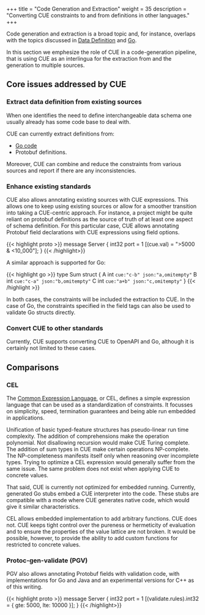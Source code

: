 +++
title = "Code Generation and Extraction"
weight = 35
description = "Converting CUE constraints to and from definitions in other languages."
+++

Code generation and extraction is a broad topic and, for instance, overlaps
with the topics discussed in
[Data Definition](/docs/usecases/datadef) and
[Go](/docs/integrations/go).

In this section we emphesize the role of CUE in a code-generation pipeline,
that is using CUE as an interlingua for the extraction from and the
generation to multiple sources.


## Core issues addressed by CUE

### Extract data definition from existing sources

When one identifies the need to define interchangeable data schema
one usually already has some code base to deal with.

CUE can currently extract definitions from:

- [Go code](/docs/integrations/go#extract-cue-from-go)
- Protobuf definitions.

Moreover, CUE can combine and reduce the constraints from various sources
and report if there are any inconsistencies.


### Enhance existing standards

CUE also allows annotating existing sources with CUE expressions.
This allows one to keep using existing sources or allow for a smoother
transition into taking a CUE-centric approach.
For instance, a project might be quite reliant on protobuf definitions
as the source of truth of at least one aspect of schema definition.
For this particular case, CUE allows annotating Protobuf field declarations
with CUE expressions using field options.

{{< highlight proto >}}
message Server {
  int32 port = 1 [(cue.val) = ">5000 & <10_000"];
}
{{< /highlight>}}

A similar approach is supported for Go:

{{< highlight go >}}
type Sum struct {
    A int `cue:"c-b" json:"a,omitempty"`
    B int `cue:"c-a" json:"b,omitempty"`
    C int `cue:"a+b" json:"c,omitempty"`
}
{{< /highlight >}}

In both cases, the constraints will be included the extraction to CUE.
In the case of Go, the constraints specified in the field tags can also
be used to validate Go structs directly.


### Convert CUE to other standards

Currently, CUE supports converting CUE to OpenAPI and Go, although it is
certainly not limited to these cases.


## Comparisons

### CEL

The [Common Expression Language](https://github.com/google/cel-spec),
or CEL, defines a simple expression language that can be used as a
standardization of constraints.
It focusses on simplicity, speed, termination guarantees and
being able run embedded in applications.

Unification of basic typed-feature structures has pseudo-linear run
time complexity.
The addition of comprehensions make the operation polynomial.
Not disallowing recursion would make CUE Turing complete.
The addition of sum types in CUE make certain operations NP-complete.
The NP-completeness manifests itself only when reasoning over incomplete types.
Trying to optimize a CEL expression would generally suffer from the same issue.
The same problem does not exist when applying CUE to concrete values.

That said, CUE is currently not optimized for embedded running.
Currently, generated Go stubs embed a CUE interpreter into the code.
These stubs are compatible with a mode where CUE generates native code,
which would give it similar characteristics.

CEL allows embedded implementation to add arbitrary functions.
CUE does not.
CUE keeps tight control over the pureness or hermeticity of evaluation
and to ensure the properties of the value lattice are not broken.
It would be possible, however, to provide the ability to add custom functions
for restricted to concrete values.


### Protoc-gen-validate (PGV)

PGV also allows annotating Protobuf fields with validation code,
with implementations for Go and Java and an experimental versions for C++
as of this writing.


{{< highlight proto >}}
message Server {
  int32 port = 1 [(validate.rules).int32 = { gte: 5000, lte: 10000 }];
}
{{< /highlight>}}
